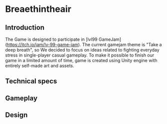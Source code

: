# Breaethintheair
 
## Introduction
The Game is designed to participate in [lvl99 GameJam] (https://itch.io/jam/lv-99-game-jam). The current gamejam theme is "Take a deep breath", so We decided to focus on ideas related to fighting everyday stress in single-player casual gameplay. To make it possible to finish our game in a limited amount of time, game is created using Unity engine with entirely self-made art and assets. 

## Technical specs

## Gameplay

## Design

